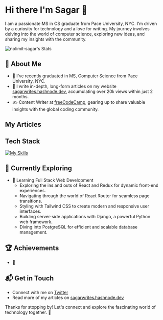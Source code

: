 # Hi there I'm Sagar 👋

I am a passionate MS in CS graduate from Pace University, NYC. I'm driven by a curiosity for technology and a love for writing. My journey involves delving into the world of computer science, exploring new ideas, and sharing my insights with the community.

![nolimit-sagar's Stats](https://github-readme-stats.vercel.app/api?username=nolimits-sagar&theme=vue-dark&show_icons=true&hide_border=true&count_private=true)

## 🚀 About Me

- 🔭 I've recently graduated in MS, Computer Science from Pace University, NYC.
- 📝 I write in-depth, long-form articles on my website [sagarwrites.hashnode.dev](https://sagarwrites.hashnode.dev), accumulating over 20k views within just 2 months.
- ✍️ Content Writer at [freeCodeCamp](https://www.freecodecamp.org/), gearing up to share valuable insights with the global coding community.

## My Articles

## Tech Stack
[![My Skills](https://skillicons.dev/icons?i=js,html,css,wasm)](https://skillicons.dev)

## 🌱 Currently Exploring

- 🚀 Learning Full Stack Web Development
  - Exploring the ins and outs of React and Redux for dynamic front-end experiences.
  - Navigating through the world of React Router for seamless page transitions.
  - Styling with Tailwind CSS to create modern and responsive user interfaces.
  - Building server-side applications with Django, a powerful Python web framework.
  - Diving into PostgreSQL for efficient and scalable database management.

 ## 🏆 Achievements

- 🌟 

## 📬 Get in Touch

- Connect with me on [Twitter](https://twitter.com/nolimits_sagar)
- Read more of my articles on [sagarwrites.hashnode.dev](https://sagarwrites.hashnode.dev)

Thanks for stopping by! Let's connect and explore the fascinating world of technology together. 🚀


<!--
**nolimits-sagar/nolimits-sagar** is a ✨ _special_ ✨ repository because its `README.md` (this file) appears on your GitHub profile.

Here are some ideas to get you started:

- 🔭 I’m currently working on ...
- 🌱 I’m currently learning ...
- 👯 I’m looking to collaborate on ...
- 🤔 I’m looking for help with ...
- 💬 Ask me about ...
- 📫 How to reach me: ...
- 😄 Pronouns: ...
- ⚡ Fun fact: ...
-->
